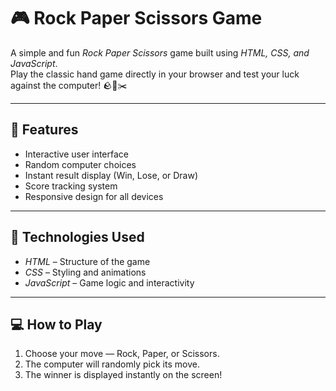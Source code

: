# 🎮 Rock Paper Scissors Game

A simple and fun *Rock Paper Scissors* game built using *HTML, CSS, and JavaScript*.  
Play the classic hand game directly in your browser and test your luck against the computer! 🪨📄✂️

---

## 🚀 Features
- Interactive user interface  
- Random computer choices  
- Instant result display (Win, Lose, or Draw)  
- Score tracking system  
- Responsive design for all devices  

---

## 🧠 Technologies Used
- *HTML* – Structure of the game  
- *CSS* – Styling and animations  
- *JavaScript* – Game logic and interactivity  

---

## 💻 How to Play
1. Choose your move — Rock, Paper, or Scissors.  
2. The computer will randomly pick its move.  
3. The winner is displayed instantly on the screen!  
